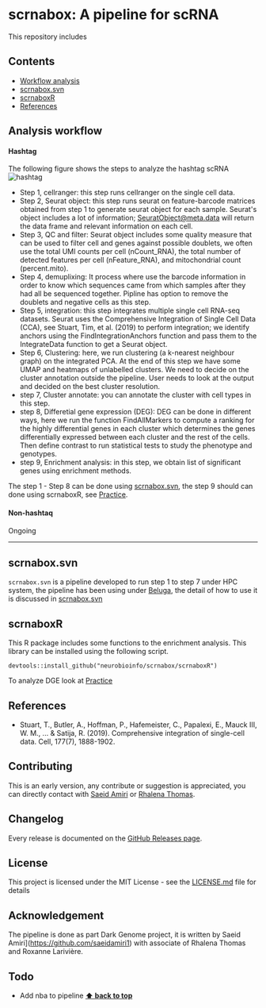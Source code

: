 # scrnabox: A pipeline for scRNA 
This repository includes

## Contents
- [Workflow analysis](#analysis-workflow)
- [scrnabox.svn](#scrnaboxsvn)
- [scrnaboxR](#scrnaboxr)
- [References](#references)


## Analysis workflow
#### Hashtag
The following figure shows the steps to analyze the hashtag scRNA
![hashtag](https://raw.githubusercontent.com/neurobioinfo/scrnabox/main/hashtag.png)

- Step 1, cellranger:  this step runs cellranger on the single cell data. 
- Step 2, Seurat object: this step runs seurat on feature-barcode matrices obtained from step 1 to generate seurat object for each sample.  Seurat's object includes a lot of information; SeuratObject@meta.data will return the data frame and relevant information on each cell. 
- Step 3, QC and filter: Seurat object includes some quality measure that can be used to filter cell and genes against possible doublets, we often use the total UMI counts per cell (nCount_RNA), the total number of detected features per cell (nFeature_RNA), and mitochondrial count (percent.mito). 
- Step 4, demuplixing: It process where use the barcode information in order to know which sequences came from which samples after they had all be sequenced together. Pipline has option to remove the doublets and negative cells as this step. 
- Step 5, integration: this step integrates multiple single cell RNA-seq datasets. Seurat uses the Comprehensive Integration of Single Cell Data (CCA), see Stuart, Tim, et al. (2019) to perform integration; we identify anchors using the FindIntegrationAnchors function and pass them to the IntegrateData function to get a Seurat object.
- Step 6, Clustering: here, we run clustering (a k-nearest neighbour graph) on the integrated PCA. At the end of this step we have some UMAP and heatmaps of unlabelled clusters.  We need to decide on the cluster annotation outside the pipeline. User needs to look at the output and decided on the best cluster resolution. 
- step 7, Cluster annotate: you can annotate the cluster with cell types in this step. 
- step 8, Differetial gene expression (DEG): DEG can be done in different ways, here we run the function FindAllMarkers to compute a ranking for the highly differential genes in each cluster which determines the genes differentially expressed between each cluster and the rest of the cells. Then define contrast to run statistical tests to study the phenotype and genotypes. 
- step 9, Enrichment analysis: in this step, we obtain list of significant genes using enrichment methods.  

The step 1 - Step 8 can be done using [scrnabox.svn](https://github.com/neurobioinfo/scrnabox/tree/main/scrnabox.svn), the step 9 should can done using scrnaboxR, see [Practice](https://github.com/neurobioinfo/scrnabox/blob/main/scrnaboxrmd/practice.md). 

#### Non-hashtaq
Ongoing 

-----------

## scrnabox.svn
`scrnabox.svn` is a pipeline developed to run step 1 to step 7 under HPC system, the pipeline has been using under [Beluga](https://docs.alliancecan.ca/wiki/B%C3%A9luga), the detail of how to use it is discussed in [scrnabox.svn](https://github.com/neurobioinfo/scrnabox/tree/main/scrnabox.svn)

## scrnaboxR
This R package includes some functions to the enrichment analysis. This library can be installed using the following script. 
```
devtools::install_github("neurobioinfo/scrnabox/scrnaboxR")
```

To analyze DGE look at [Practice](https://github.com/neurobioinfo/scrnabox/blob/main/scrnaboxrmd/practice.md)


## References
- Stuart, T., Butler, A., Hoffman, P., Hafemeister, C., Papalexi, E., Mauck III, W. M., ... & Satija, R. (2019). Comprehensive integration of single-cell data. Cell, 177(7), 1888-1902.

## Contributing
This is an early version, any contribute or suggestion is appreciated, you can directly contact with [Saeid Amiri](https://github.com/saeidamiri1) or [Rhalena Thomas](https://github.com/RhalenaThomas). 
## Changelog
Every release is documented on the [GitHub Releases page](https://github.com/neurobioinfo/scrnabox/releases).
## License
This project is licensed under the MIT License - see the [LICENSE.md](https://github.com/neurobioinfo/scrnabox/blob/main/LICENSE) file for details
## Acknowledgement

The pipeline is done as part Dark Genome project, it is written by Saeid Amiri](https://github.com/saeidamiri1) with associate of Rhalena Thomas and  Roxanne Larivière. 

## Todo
- Add nba to pipeline
**[⬆ back to top](#contents)**
